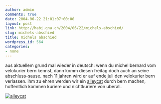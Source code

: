 ```yaml
---
author: admin
comments: true
date: 2004-06-22 21:01:07+00:00
layout: post
link: http://habi.gna.ch/2004/06/22/michels-abschied/
slug: michels-abschied
title: michels abschied
wordpress_id: 564
categories:
- none
---
```


aus aktuellem grund mal wieder in deutsch:
wenn du michel bernard vom velokurier bern kennst, dann komm diesen freitag doch auch an seine abschluss-sause.
nach 11 jahren wird er auf ende juli den velokurier bern verlassen. ihm zu ehren werden wir ein  [alleycat](http://habi.gna.ch/blog/mt-search.cgi?IncludeBlogs=1&search=alleycat) durch bern machen, hoffentlich kommen kuriere und nichtkuriere von uberall.

[![alleycat](http://habi.gna.ch/blog/images/alleycat-tm.jpg)](http://habi.gna.ch/blog/images/alleycat.jpg)
